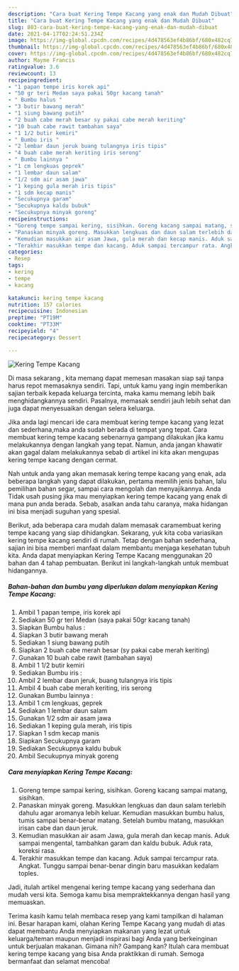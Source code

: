 ```yaml
---
description: "Cara buat Kering Tempe Kacang yang enak dan Mudah Dibuat"
title: "Cara buat Kering Tempe Kacang yang enak dan Mudah Dibuat"
slug: 803-cara-buat-kering-tempe-kacang-yang-enak-dan-mudah-dibuat
date: 2021-04-17T02:24:51.234Z
image: https://img-global.cpcdn.com/recipes/4d478563ef4b86bf/680x482cq70/kering-tempe-kacang-foto-resep-utama.jpg
thumbnail: https://img-global.cpcdn.com/recipes/4d478563ef4b86bf/680x482cq70/kering-tempe-kacang-foto-resep-utama.jpg
cover: https://img-global.cpcdn.com/recipes/4d478563ef4b86bf/680x482cq70/kering-tempe-kacang-foto-resep-utama.jpg
author: Mayme Francis
ratingvalue: 3.6
reviewcount: 13
recipeingredient:
- "1 papan tempe iris korek api"
- "50 gr teri Medan saya pakai 50gr kacang tanah"
- " Bumbu halus "
- "3 butir bawang merah"
- "1 siung bawang putih"
- "2 buah cabe merah besar sy pakai cabe merah keriting"
- "10 buah cabe rawit tambahan saya"
- "1 1/2 butir kemiri"
- " Bumbu iris "
- "2 lembar daun jeruk buang tulangnya iris tipis"
- "4 buah cabe merah keriting iris serong"
- " Bumbu lainnya "
- "1 cm lengkuas geprek"
- "1 lembar daun salam"
- "1/2 sdm air asam jawa"
- "1 keping gula merah iris tipis"
- "1 sdm kecap manis"
- "Secukupnya garam"
- "Secukupnya kaldu bubuk"
- "Secukupnya minyak goreng"
recipeinstructions:
- "Goreng tempe sampai kering, sisihkan. Goreng kacang sampai matang, sisihkan."
- "Panaskan minyak goreng. Masukkan lengkuas dan daun salam terlebih dahulu agar aromanya lebih keluar. Kemudian masukkan bumbu halus, tumis sampai benar-benar matang. Setelah bumbu matang, masukkan irisan cabe dan daun jeruk."
- "Kemudian masukkan air asam Jawa, gula merah dan kecap manis. Aduk sampai mengental, tambahkan garam dan kaldu bubuk. Aduk rata, koreksi rasa."
- "Terakhir masukkan tempe dan kacang. Aduk sampai tercampur rata. Angkat. Tunggu sampai benar-benar dingin baru masukkan kedalam toples."
categories:
- Resep
tags:
- kering
- tempe
- kacang

katakunci: kering tempe kacang 
nutrition: 157 calories
recipecuisine: Indonesian
preptime: "PT19M"
cooktime: "PT33M"
recipeyield: "4"
recipecategory: Dessert

---
```



![Kering Tempe Kacang](https://img-global.cpcdn.com/recipes/4d478563ef4b86bf/680x482cq70/kering-tempe-kacang-foto-resep-utama.jpg)

Di masa  sekarang , kita memang dapat memesan masakan siap saji tanpa harus repot memasaknya sendiri. Tapi, untuk kamu yang ingin memberikan sajian terbaik kepada keluarga tercinta, maka kamu memang lebih baik menghidangkannya sendiri. Pasalnya, memasak sendiri jauh lebih sehat dan juga dapat menyesuaikan dengan selera keluarga.

Jika anda lagi mencari ide cara membuat kering tempe kacang yang lezat dan sederhana,maka anda sudah berada di tempat yang tepat. Cara membuat kering tempe kacang  sebenarnya gampang dilakukan jika kamu melakukannya dengan langkah yang tepat. Namun, anda jangan khawatir akan gagal dalam melakukannya 
sebab di artikel ini kita akan mengupas kering tempe kacang dengan cermat.  



Nah untuk anda yang akan memasak kering tempe kacang yang enak, ada beberapa langkah yang dapat dilakukan, pertama memilih jenis bahan, lalu pemilihan bahan segar, sampai cara mengolah dan menyajikannya. Anda Tidak usah pusing jika mau menyiapkan kering tempe kacang yang enak di mana pun anda berada. Sebab, asalkan anda  tahu caranya, maka hidangan ini bisa menjadi suguhan yang spesial.

Berikut, ada beberapa cara mudah dalam memasak caramembuat kering tempe kacang yang siap dihidangkan. Sekarang, yuk kita coba variasikan kering tempe kacang sendiri di rumah. Tetap dengan bahan sederhana, sajian ini bisa memberi manfaat dalam membantu menjaga kesehatan tubuh kita. Anda dapat menyiapkan Kering Tempe Kacang menggunakan 20 bahan dan 4 tahap pembuatan. Berikut ini langkah-langkah untuk membuat hidangannya.

<!--inarticleads1-->

##### Bahan-bahan dan bumbu yang diperlukan dalam menyiapkan Kering Tempe Kacang:

1. Ambil 1 papan tempe, iris korek api
1. Sediakan 50 gr teri Medan (saya pakai 50gr kacang tanah)
1. Siapkan  Bumbu halus :
1. Siapkan 3 butir bawang merah
1. Sediakan 1 siung bawang putih
1. Siapkan 2 buah cabe merah besar (sy pakai cabe merah keriting)
1. Gunakan 10 buah cabe rawit (tambahan saya)
1. Ambil 1 1/2 butir kemiri
1. Sediakan  Bumbu iris :
1. Ambil 2 lembar daun jeruk, buang tulangnya iris tipis
1. Ambil 4 buah cabe merah keriting, iris serong
1. Gunakan  Bumbu lainnya :
1. Ambil 1 cm lengkuas, geprek
1. Sediakan 1 lembar daun salam
1. Gunakan 1/2 sdm air asam jawa
1. Sediakan 1 keping gula merah, iris tipis
1. Siapkan 1 sdm kecap manis
1. Siapkan Secukupnya garam
1. Sediakan Secukupnya kaldu bubuk
1. Ambil Secukupnya minyak goreng




<!--inarticleads2-->

##### Cara menyiapkan Kering Tempe Kacang:

1. Goreng tempe sampai kering, sisihkan. Goreng kacang sampai matang, sisihkan.
1. Panaskan minyak goreng. Masukkan lengkuas dan daun salam terlebih dahulu agar aromanya lebih keluar. Kemudian masukkan bumbu halus, tumis sampai benar-benar matang. Setelah bumbu matang, masukkan irisan cabe dan daun jeruk.
1. Kemudian masukkan air asam Jawa, gula merah dan kecap manis. Aduk sampai mengental, tambahkan garam dan kaldu bubuk. Aduk rata, koreksi rasa.
1. Terakhir masukkan tempe dan kacang. Aduk sampai tercampur rata. Angkat. Tunggu sampai benar-benar dingin baru masukkan kedalam toples.




Jadi, itulah artikel mengenai  kering tempe kacang  yang sederhana dan mudah versi kita. Semoga kamu bisa mempraktekkannya dengan hasil yang memuaskan. 

Terima kasih kamu telah membaca resep yang kami tampilkan di halaman ini. Besar harapan kami, olahan  Kering Tempe Kacang yang mudah di atas dapat membantu Anda menyiapkan makanan yang lezat untuk keluarga/teman maupun menjadi inspirasi bagi Anda yang berkeinginan untuk berjualan makanan. Gimana nih? Gampang kan? Itulah cara membuat kering tempe kacang yang bisa Anda praktikkan di rumah. Semoga bermanfaat dan selamat mencoba!

